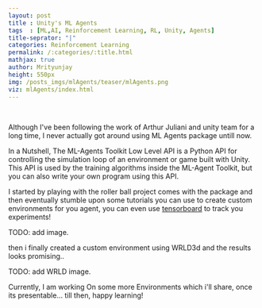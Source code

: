 ```yaml
---
layout: post 
title : Unity's ML Agents
tags  : [ML,AI, Reinforcement Learning, RL, Unity, Agents]
title-seprator: "|"
categories: Reinforcement Learning
permalink: /:categories/:title.html
mathjax: true
author: Mrityunjay
height: 550px
img: /posts_imgs/mlAgents/teaser/mlAgents.png
viz: mlAgents/index.html
---
```

<br>

Although I've been following the work of Arthur Juliani and unity team for a long time, I never actually got around using ML Agents package untill now.

In a Nutshell, The ML-Agents Toolkit Low Level API is a Python API for controlling the simulation loop of an environment or game built with Unity. This API is used by the training algorithms inside the ML-Agent Toolkit, but you can also write your own program using this API.

I started by playing with the roller ball project comes with the package and then eventually stumble upon some tutorials you can use to create custom environments for you agent, you can even use [tensorboard](https://www.tensorflow.org/tensorboard) to track you experiments! 

TODO: add image.

then i finally created a custom environment using WRLD3d and the results looks promising..

TODO: add WRLD image.

Currently, I am working On some more Environments which i'll share, once its presentable... till then, happy learning!
